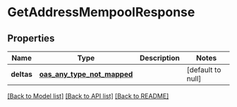 # GetAddressMempoolResponse
## Properties

| Name | Type | Description | Notes |
|------------ | ------------- | ------------- | -------------|
| **deltas** | [**oas_any_type_not_mapped**](.md) |  | [default to null] |

[[Back to Model list]](../README.md#documentation-for-models) [[Back to API list]](../README.md#documentation-for-api-endpoints) [[Back to README]](../README.md)

